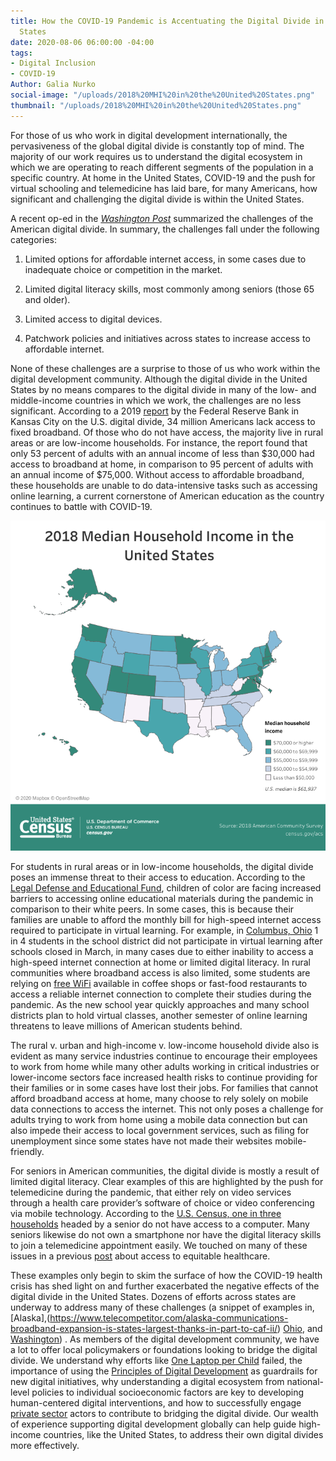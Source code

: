 ```yaml
---
title: How the COVID-19 Pandemic is Accentuating the Digital Divide in the United
  States
date: 2020-08-06 06:00:00 -04:00
tags:
- Digital Inclusion
- COVID-19
Author: Galia Nurko
social-image: "/uploads/2018%20MHI%20in%20the%20United%20States.png"
thumbnail: "/uploads/2018%20MHI%20in%20the%20United%20States.png"
---
```


For those of us who work in digital development internationally, the pervasiveness of the global digital divide is constantly top of mind. The majority of our work requires us to understand the digital ecosystem in which we are operating to reach different segments of the population in a specific country. At home in the United States, COVID-19 and the push for virtual schooling and telemedicine has laid bare, for many Americans, how significant and challenging the digital divide is within the United States.

<!--more-->

A recent op-ed in the *[Washington Post](https://www.washingtonpost.com/opinions/2020/06/23/americas-digital-divide-is-an-emergency/)* summarized the challenges of the American digital divide. In summary, the challenges fall under the following categories:

1. Limited options for affordable internet access, in some cases due to inadequate choice or competition in the market.

2. Limited digital literacy skills, most commonly among seniors (those 65 and older).

3. Limited access to digital devices.

4. Patchwork policies and initiatives across states to increase access to affordable internet.

None of these challenges are a surprise to those of us who work within the digital development community. Although the digital divide in the United States by no means compares to the digital divide in many of the low- and middle-income countries in which we work, the challenges are no less significant. According to a 2019 [report](https://www.kansascityfed.org/en/community/\~/media/31dc7512db164fce8ae79ec7709924fd.ashx) by the Federal Reserve Bank in Kansas City on the U.S. digital divide, 34 million Americans lack access to fixed broadband. Of those who do not have access, the majority live in rural areas or are low-income households. For instance, the report found that only 53 percent of adults with an annual income of less than $30,000 had access to broadband at home, in comparison to 95 percent of adults with an annual income of $75,000. Without access to affordable broadband, these households are unable to do data-intensive tasks such as accessing online learning, a current cornerstone of American education as the country continues to battle with COVID-19.

![2018 MHI in the United States.png](/uploads/2018%20MHI%20in%20the%20United%20States.png)

For students in rural areas or in low-income households, the digital divide poses an immense threat to their access to education. According to the [Legal Defense and Educational Fund](https://www.naacpldf.org/press-release/ldf-calls-on-internet-service-providers-to-make-online-learning-accessible-for-students-of-color-through-the-duration-of-the-covid-19-pandemic/), children of color are facing increased barriers to accessing online educational materials during the pandemic in comparison to their white peers. In some cases, this is because their families are unable to afford the monthly bill for high-speed internet access required to participate in virtual learning. For example, in [Columbus, Ohio](https://www.govtech.com/network/Lack-of-Broadband-Handcuffs-At-Home-Schooling-in-Ohio.html) 1 in 4 students in the school district did not participate in virtual learning after schools closed in March, in many cases due to either inability to access a high-speed internet connection at home or limited digital literacy. In rural communities where broadband access is also limited, some students are relying on [free WiFi](https://www.wbur.org/edify/2020/05/08/pandemic-learning-without-internet) available in coffee shops or fast-food restaurants to access a reliable internet connection to complete their studies during the pandemic. As the new school year quickly approaches and many school districts plan to hold virtual classes, another semester of online learning threatens to leave millions of American students behind.

The rural v. urban and high-income v. low-income household divide also is evident as many service industries continue to encourage their employees to work from home while many other adults working in critical industries or lower-income sectors face increased health risks to continue providing for their families or in some cases have lost their jobs. For families that cannot afford broadband access at home, many choose to rely solely on mobile data connections to access the internet. This not only poses a challenge for adults trying to work from home using a mobile data connection but can also impede their access to local government services, such as filing for unemployment since some states have not made their websites mobile-friendly.

For seniors in American communities, the digital divide is mostly a result of limited digital literacy. Clear examples of this are highlighted by the push for telemedicine during the pandemic, that either rely on video services through a health care provider’s software of choice or video conferencing via mobile technology. According to the [U.S. Census, one in three households](https://www.census.gov/content/dam/Census/library/publications/2017/acs/acs-37.pdf) headed by a senior do not have access to a computer. Many seniors likewise do not own a smartphone nor have the digital literacy skills to join a telemedicine appointment easily. We touched on many of these issues in a previous [post](https://dai-global-digital.com/digital-innovator-series-talking-equitable-access-to-healthcare-during-covid-19-with-vanderbilt-pediatrics.html) about access to equitable healthcare.

These examples only begin to skim the surface of how the COVID-19 health crisis has shed light on and further exacerbated the negative effects of the digital divide in the United States. Dozens of efforts across states are underway to address many of these challenges (a snippet of examples in, \[Alaska\],(https://www.telecompetitor.com/alaska-communications-broadband-expansion-is-states-largest-thanks-in-part-to-caf-ii/) [Ohio](https://www.farmanddairy.com/news/ohio-advances-plan-for-first-state-broadband-grant-program/617559.html), and [Washington](https://www.commerce.wa.gov/news-releases/community-grants/18-million-available-to-bring-broadband-to-unserved-washington-communities/)) . As members of the digital development community, we have a lot to offer local policymakers or foundations looking to bridge the digital divide. We understand why efforts like [One Laptop per Child](https://www.philanthropydaily.com/the-spectacular-failure-of-one-laptop-per-child/) failed, the importance of using the [Principles of Digital Development](https://digitalprinciples.org/) as guardrails for new digital initiatives, why understanding a digital ecosystem from national-level policies to individual socioeconomic factors are key to developing human-centered digital interventions, and how to successfully engage [private sector](https://medium.com/@USAID_INVEST/international-development-agencies-need-private-sector-partners-usaid-connectivity-capital-and-e203e31f9897) actors to contribute to bridging the digital divide. Our wealth of experience supporting digital development globally can help guide high-income countries, like the United States, to address their own digital divides more effectively.
